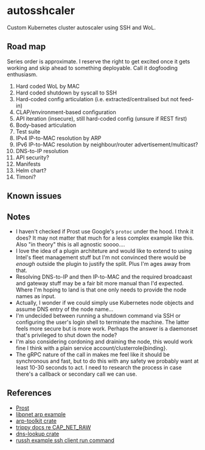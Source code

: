 # autosshcaler

Custom Kubernetes cluster autoscaler using SSH and WoL.

## Road map

Series order is approximate.
I reserve the right to get excited once it gets working and skip ahead to something deployable.
Call it dogfooding enthusiasm.

1. Hard coded WoL by MAC
1. Hard coded shutdown by syscall to SSH
1. Hard-coded config articulation (i.e. extracted/centralised but not feed-in)
1. CLAP/environment-based configuration
1. API iteration (insecure), still hard-coded config (unsure if REST first)
1. Body-based articulation
1. Test suite
1. IPv4 IP-to-MAC resolution by ARP
1. IPv6 IP-to-MAC resolution by neighbour/router advertisement/multicast?
1. DNS-to-IP resolution
1. API security?
1. Manifests
1. Helm chart?
1. Timoni?

## Known issues

## Notes

- I haven't checked if Prost use Google's `protoc` under the hood.
  I thnk it does?
  It may not matter that much for a less complex example like this.
  Also "in theory" this is all agnostic soooo....
- I love the idea of a plugin architeture and would like to extend to using
  Intel's fleet management stuff but I'm not convinced there would be _enough_
  outside the plugin to justify the split.
  Plus I'm ages away from that.
- Resolving DNS-to-IP and then IP-to-MAC and the required broadcaast and gateway
  stuff may be a fair bit more manual than I'd expected.
  Where I'm hoping to land is that one only needs to provide the node names as input.
- Actually, I wonder if we could simply use Kubernetes node objects and assume DNS entry of the node name...
- I'm undecided between running a shutdown command via SSH or configuring the user's
  login shell to terminate the machine. The latter feels more secure but is more work.
  Perhaps the answer is a daemonset that's privileged to shut down the node?
- I'm also considering cordoning and draining the node, this would work fine I think
  with a plain service account/clusterrole{binding}.
- The gRPC nature of the call in makes me feel like it should be synchronous and fast,
  but to do this with any safety we probably want at least 10-30 seconds to act.
  I need to research the process in case there's a callback or secondary call we can use.

## References

- [Prost](https://github.com/tokio-rs/prost)
- [libpnet arp example](https://github.com/libpnet/libpnet/blob/main/examples/arp_packet.rs)
- [arp-toolkit crate](https://crates.io/crates/arp-toolkit)
- [trippy docs re CAP_NET_RAW](https://docs.rs/trippy/latest/trippy/#privileges)
- [dns-lookup crate](https://crates.io/crates/dns-lookup)
- [russh example ssh client run command](https://github.com/warp-tech/russh/blob/main/russh/examples/client_exec_simple.rs)
